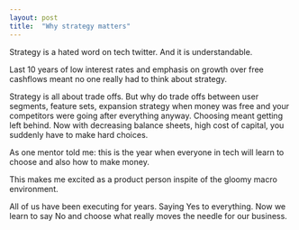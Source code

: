 ```yaml
---
layout: post
title:  "Why strategy matters"
---
```


Strategy is a hated word on tech twitter. And it is understandable.

Last 10 years of low interest rates and emphasis on growth over free cashflows meant no one really had to think about strategy.

Strategy is all about trade offs. But why do trade offs between user segments, feature sets, expansion strategy when money was free and your competitors were going after everything anyway. Choosing meant getting left behind. Now with decreasing balance sheets, high cost of capital, you suddenly have to make hard choices.

As one mentor told me: this is the year when everyone in tech will learn to choose and also how to make money.

This makes me excited as a product person inspite of the gloomy macro environment. 

All of us have been executing for years. Saying Yes to everything. Now we learn to say No and choose what really moves the needle for our business.
